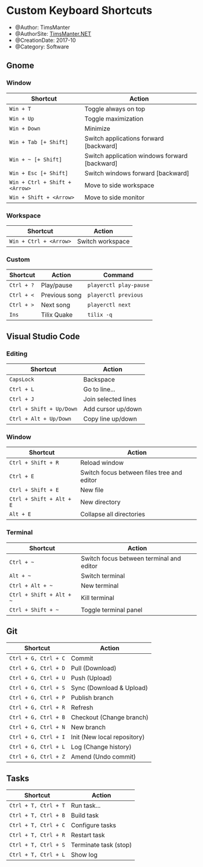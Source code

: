 # Custom Keyboard Shortcuts

* @Author: TimsManter
* @AuthorSite: [TimsManter.NET](http://timsmanter.net/)
* @CreationDate: 2017-10
* @Category: Software

## Gnome

### Window

Shortcut | Action
--- | ---
`Win + T` | Toggle always on top
`Win + Up` | Toggle maximization
`Win + Down` | Minimize
`Win + Tab [+ Shift]` | Switch applications forward [backward]
`Win + ~ [+ Shift]` | Switch application windows forward [backward]
`Win + Esc [+ Shift]` | Switch windows forward [backward]
`Win + Ctrl + Shift + <Arrow>` | Move to side workspace
`Win + Shift + <Arrow>` | Move to side monitor

### Workspace

Shortcut | Action
--- | ---
`Win + Ctrl + <Arrow>` | Switch workspace

### Custom

Shortcut | Action | Command
--- | --- | ---
`Ctrl + ?` | Play/pause | `playerctl play-pause`
`Ctrl + <` | Previous song | `playerctl previous`
`Ctrl + >` | Next song | `playerctl next`
`Ins` | Tilix Quake | `tilix -q`

## Visual Studio Code

### Editing

Shortcut | Action
--- | ---
`CapsLock` | Backspace
`Ctrl + L` | Go to line...
`Ctrl + J` | Join selected lines
`Ctrl + Shift + Up/Down` | Add cursor up/down
`Ctrl + Alt + Up/Down` | Copy line up/down

### Window

Shortcut | Action
--- | ---
`Ctrl + Shift + R` | Reload window
`Ctrl + E` | Switch focus between files tree and editor
`Ctrl + Shift + E` | New file
`Ctrl + Shift + Alt + E` | New directory
`Alt + E` | Collapse all directories

### Terminal

Shortcut | Action
--- | ---
`Ctrl + ~` | Switch focus between terminal and editor
`Alt + ~` | Switch terminal
`Ctrl + Alt + ~` | New terminal
`Ctrl + Shift + Alt + ~` | Kill terminal
`Ctrl + Shift + ~` | Toggle terminal panel

## Git

Shortcut | Action
--- | ---
`Ctrl + G, Ctrl + C` | Commit
`Ctrl + G, Ctrl + D` | Pull (Download)
`Ctrl + G, Ctrl + U` | Push (Upload)
`Ctrl + G, Ctrl + S` | Sync (Download & Upload)
`Ctrl + G, Ctrl + P` | Publish branch
`Ctrl + G, Ctrl + R` | Refresh
`Ctrl + G, Ctrl + B` | Checkout (Change branch)
`Ctrl + G, Ctrl + N` | New branch
`Ctrl + G, Ctrl + I` | Init (New local repository)
`Ctrl + G, Ctrl + L` | Log (Change history)
`Ctrl + G, Ctrl + Z` | Amend (Undo commit)

## Tasks

Shortcut | Action
--- | ---
`Ctrl + T, Ctrl + T` | Run task...
`Ctrl + T, Ctrl + B` | Build task
`Ctrl + T, Ctrl + C` | Configure tasks
`Ctrl + T, Ctrl + R` | Restart task
`Ctrl + T, Ctrl + S` | Terminate task (stop)
`Ctrl + T, Ctrl + L` | Show log